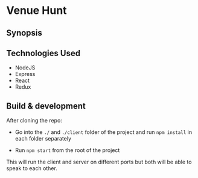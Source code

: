 # Venue Hunt

## Synopsis



## Technologies Used

* NodeJS
* Express
* React
* Redux


## Build & development

After cloning the repo:

* Go into the `./` and `./client` folder of the project and run `npm install` in each folder separately

* Run `npm start` from the root of the project

This will run the client and server on different ports but both will be able to speak to each other.